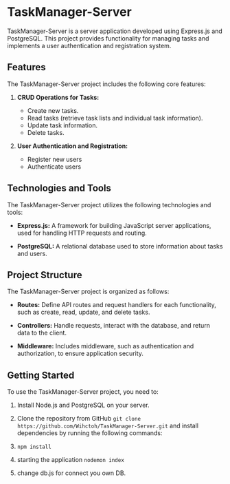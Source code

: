 # TaskManager-Server

TaskManager-Server is a server application developed using Express.js and PostgreSQL. This project provides functionality for managing tasks and implements a user authentication and registration system.

## Features

The TaskManager-Server project includes the following core features:

1. **CRUD Operations for Tasks:**
   - Create new tasks.
   - Read tasks (retrieve task lists and individual task information).
   - Update task information.
   - Delete tasks.

2. **User Authentication and Registration:**
   - Register new users 
   - Authenticate users
   
## Technologies and Tools

The TaskManager-Server project utilizes the following technologies and tools:

- **Express.js:** A framework for building JavaScript server applications, used for handling HTTP requests and routing.

- **PostgreSQL:** A relational database used to store information about tasks and users.

## Project Structure

The TaskManager-Server project is organized as follows:

- **Routes:** Define API routes and request handlers for each functionality, such as create, read, update, and delete tasks.

- **Controllers:** Handle requests, interact with the database, and return data to the client.

- **Middleware:** Includes middleware, such as authentication and authorization, to ensure application security.

## Getting Started

To use the TaskManager-Server project, you need to:

1. Install Node.js and PostgreSQL on your server.

2. Clone the repository from GitHub `git clone https://github.com/Wihctoh/TaskManager-Server.git` and install dependencies by running the following commands:
3. `npm install`
4. starting the application `nodemon index`
5. change db.js for connect you own DB.

